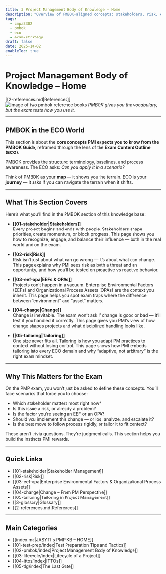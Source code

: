 ```yaml
---
title: 3 Project Management Body of Knowledge – Home
description: "Overview of PMBOK-aligned concepts: stakeholders, risk, environment, change, and tailoring — framed for the ECO and exam prep."
tags:
  - cmpa3302
  - pmbok
  - eco
  - exam-strategy
draft: false
date: 2025-10-02
enableToc: true
---
```


# Project Management Body of Knowledge – Home  
[[2-references.md|References]]  
![image of two pmbok reference books](pmbok.png)
*PMBOK gives you the vocabulary, but the exam tests how you use it.*  

---
## PMBOK in the ECO World  

This section is about the **core concepts PMI expects you to know from the PMBOK Guide**, reframed through the lens of the **Exam Content Outline (ECO)**.  

PMBOK provides the structure: terminology, baselines, and process awareness. The ECO asks: *Can you apply it in a scenario?*  

Think of PMBOK as your **map** — it shows you the terrain. ECO is your **journey** — it asks if you can navigate the terrain when it shifts.  

---

## What This Section Covers  

Here’s what you’ll find in the PMBOK section of this knowledge base:  

- **[[01-stakeholder|Stakeholders]]**  
  Every project begins and ends with people. Stakeholders shape priorities, create momentum, or block progress. This page shows you how to recognize, engage, and balance their influence — both in the real world and on the exam.  

- **[[02-risk|Risk]]**  
  Risk isn’t just about what can go wrong — it’s about what can change. This page explains why PMI sees risk as both a threat and an opportunity, and how you’ll be tested on proactive vs reactive behavior.  

- **[[03-eef-opa|EEFs & OPAs]]**  
  Projects don’t happen in a vacuum. Enterprise Environmental Factors (EEFs) and Organizational Process Assets (OPAs) are the context you inherit. This page helps you spot exam traps where the difference between “environment” and “asset” matters.  

- **[[04-change|Change]]**  
  Change is inevitable. The exam won’t ask if change is good or bad — it’ll test if you handled it correctly. This page gives you PMI’s view of how change shapes projects and what disciplined handling looks like.  

- **[[05-tailoring|Tailoring]]**  
  One size never fits all. Tailoring is how you adapt PM practices to context without losing control. This page shows how PMI embeds tailoring into every ECO domain and why “adaptive, not arbitrary” is the right exam mindset.  

---

## Why This Matters for the Exam  

On the PMP exam, you won’t just be asked to define these concepts. You’ll face scenarios that force you to choose:  
- Which stakeholder matters most right now?  
- Is this issue a risk, or already a problem?  
- Is the factor you’re seeing an EEF or an OPA?  
- Should you implement this change — or log, analyze, and escalate it?  
- Is the best move to follow process rigidly, or tailor it to fit context?  

These aren’t trivia questions. They’re judgment calls. This section helps you build the instincts PMI rewards.  

---

## Quick Links  

- [[01-stakeholder|Stakeholder Management]]  
- [[02-risk|Risk]]  
- [[03-eef-opa|Enterprise Environmental Factors & Organizational Process Assets]]  
- [[04-change|Change – From PM Perspective]]  
- [[05-tailoring|Tailoring in Project Management]]  
- [[3-glossary|Glossary]]  
- [[2-references.md|References]]  

---

## Main Categories  

- [[index.md|JASYTI's PMP KB – HOME]]  
- [[01-test-prep/index|Test Preparation Tips and Tactics]]  
- [[02-pmbok/index|Project Management Body of Knowledge]]  
- [[03-lifecycle/index|Lifecycle of a Project]]  
- [[04-ittos/index|ITTOs]]  
- [[05-tlg/index|The Last Gate]]  
